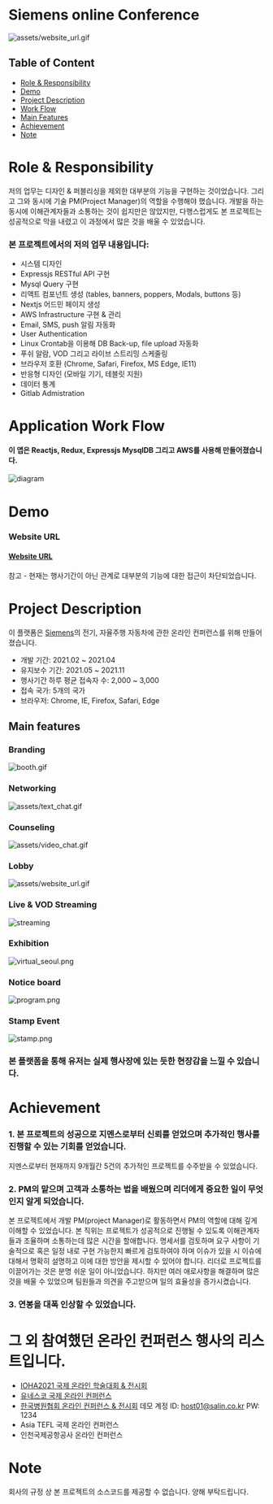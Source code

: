 # Siemens online Conference
![assets/website_url.gif](assets/website_url.gif)
## Table of Content


- [Role & Responsibility](#Role--Responsibility)
- [Demo](#Demo)
- [Project Description](#Project-Description)
- [Work Flow](#Application-Work-Flow)
- [Main Features](#Main-features)
- [Achievement](#Achievement)
- [Note](#note)

# Role & Responsibility
저의 업무는 디자인 & 퍼블리싱을 제외한 대부분의 기능을 구현하는 것이었습니다. 그리고 그와 동시에 기술 PM(Project Manager)의 역할을 수행해야 했습니다. 개발을 하는 동시에 이해관계자들과 소통하는 것이 쉽지만은 않았지만, 다행스럽게도 본 프로젝트는 성공적으로 막을 내렸고 이 과정에서 많은 것을 배울 수 있었습니다.



### 본 프로젝트에서의 저의 업무 내용입니다:

- 시스템 디자인
- Expressjs RESTful API 구현
- Mysql Query 구현
- 리액트 컴포넌트 생성 (tables, banners, poppers, Modals, buttons 등)
- Nextjs 어드민 페이지 생성 
- AWS Infrastructure 구현 & 관리
- Email, SMS, push 알림 자동화
- User Authentication
- Linux Crontab을 이용해 DB Back-up, file upload 자동화 
- 푸쉬 알람, VOD 그리고 라이브 스트리밍 스케줄링
- 브라우저 호환 (Chrome, Safari, Firefox, MS Edge, IE11)
- 반응형 디자인 (모바일 기기, 테블릿 지원)
- 데이터 통계
- Gitlab Admistration



# Application Work Flow

#### 이 앱은 Reactjs, Redux, Expressjs MysqlDB 그리고 AWS를 사용해 만들어졌습니다.

![diagram](assets/diagram.png)

# Demo

### Website URL

#### [Website URL](https://siemens-evavconference.govent.io/)

참고 - 현재는 행사기간이 아닌 관계로 대부분의 기능에 대한 접근이 차단되었습니다.

# Project Description

이 플랫폼은 [Siemens](https://www.siemens.com/global/en.html)의 전기, 자율주행 자동차에 관한 온라인 컨퍼런스를 위해 만들어졌습니다.

- 개발 기간: 2021.02 ~ 2021.04
- 유지보수 기간: 2021.05 ~ 2021.11
- 행사기간 하루 평균 접속자 수: 2,000 ~ 3,000
- 접속 국가: 5개의 국가
- 브라우저: Chrome, IE, Firefox, Safari, Edge

## Main features

### Branding

![booth.gif](assets/booth.gif)

### Networking

![assets/text_chat.gif](assets/text_chat.gif)

### Counseling

![assets/video_chat.gif](assets/video_chat.gif)

### Lobby

![assets/website_url.gif](assets/website_url.gif)

### Live & VOD Streaming

![streaming](assets/live_streaming.gif)

### Exhibition

![virtual_seoul.png](assets/exhibition.png)

### Notice board

![program.png](assets/program.png)

### Stamp Event

![stamp.png](assets/stamp.png)


### 본 플랫폼을 통해 유저는 실제 행사장에 있는 듯한 현장감을 느낄 수 있습니다. 



# Achievement

### 1. 본 프로젝트의 성공으로 지멘스로부터 신뢰를 얻었으며 추가적인 행사를 진행할 수 있는 기회를 얻었습니다.
지멘스로부터 현재까지 9개월간 5건의 추가적인 프로젝트를 수주받을 수 있었습니다.


### 2. PM의 맡으며 고객과 소통하는 법을 배웠으며 리더에게 중요한 일이 무엇인지 알게 되었습니다. 
본 프로젝트에서 개발 PM(project Manager)로 활동하면서 PM의 역할에 대해 깊게 이해할 수 있었습니다. 본 직위는 프로젝트가 성공적으로 진행될 수 있도록 이해관계자들과 조율하며 소통하는데 많은 시간을 할애합니다. 명세서를 검토하며 요구 사항이 기술적으로 혹은 일정 내로 구현 가능한지 빠르게 검토하여야 하며 이슈가 있을 시 이슈에 대해서 명확히 설명하고 이에 대한 방안을 제시할 수 있어야 합니다. 리더로 프로젝트를 이끌어가는 것은 분명 쉬운 일이 아니었습니다. 하지만 여러 애로사항을 해결하며 많은 것을 배울 수 있었으며 팀원들과 의견을 주고받으며 일의 효율성을 증가시켰습니다.

### 3. 연봉을 대폭 인상할 수 있었습니다.
<!-- 회사 시니어께서 Project manager를 부탁하였을 때 부담감도 있엇지만 한편으로는 성장할 수 있는 기회에 정말 기뻤습니다. 저를 믿고 프로젝트를 맡긴 회사에 꼭 보답하고 싶었습니다. 그래서 개발 내내 반드시 성공적으로 끝마치리라 각오하며 막대한 노력과 시간을 쏟아 부었습니다. 이를 지켜본 경영진은 연봉 대폭 인상을 제안하였고 이는 제가 회사 
막대한 시간과 노력을 쏟아 부은 저에게 경영진은 큰 연봉 인상으로 보답하셨습니다.  -->

# 그 외 참여했던 온라인 컨퍼런스 행사의 리스트입니다. 
- [IOHA2021 국제 온라인 학술대회 & 전시회](https://ioha2021conference.org/)
- [유네스코 국제 온라인 컨퍼런스](https://iclc2021.govent.io/)
- [한국병원협회 온라인 컨퍼런스 & 전시회](https://khc2020.salin.co.kr) 데모 계정 ID: host01@salin.co.kr PW: 1234
- Asia TEFL 국제 온라인 컨퍼런스
- 인천국제공항공사 온라인 컨퍼런스

# Note

회사의 규정 상 본 프로젝트의 소스코드를 제공할 수 없습니다. 양해 부탁드립니다.
